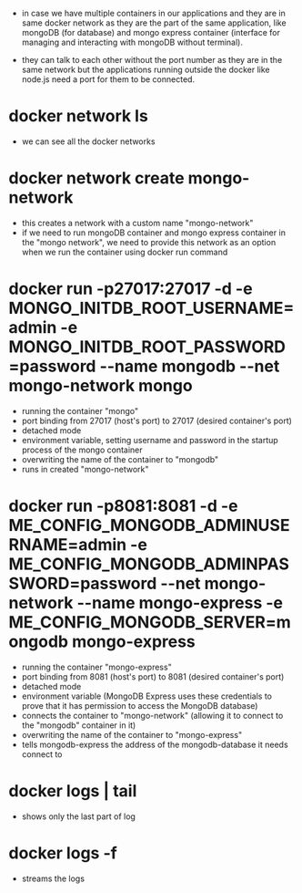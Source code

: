 - in case we have multiple containers in our applications and they are in same docker network as they are the part of the same application, like mongoDB (for database) and mongo express container (interface for managing and interacting with mongoDB without terminal).

- they can talk to each other without the port number as they are in the same network but the applications running outside the docker like node.js need a port for them to be connected.

# docker network ls
- we can see all the docker networks

# docker network create mongo-network
- this creates a network with a custom name "mongo-network"
- if we need to run mongoDB container and mongo express container in the "mongo network", we need to provide this network as an option when we run the container using docker run command

# docker run -p27017:27017 -d -e MONGO_INITDB_ROOT_USERNAME=admin -e MONGO_INITDB_ROOT_PASSWORD=password --name mongodb --net mongo-network mongo
- running the container "mongo"
- port binding from 27017 (host's port) to 27017 (desired container's port)
- detached mode
- environment variable, setting username and password in the startup process of the mongo container
- overwriting the name of the container to "mongodb"
- runs in created "mongo-network"

# docker run -p8081:8081 -d -e ME_CONFIG_MONGODB_ADMINUSERNAME=admin -e ME_CONFIG_MONGODB_ADMINPASSWORD=password --net mongo-network --name mongo-express -e ME_CONFIG_MONGODB_SERVER=mongodb mongo-express
- running the container "mongo-express"
- port binding from 8081 (host's port) to 8081 (desired container's port)
- detached mode
- environment variable (MongoDB Express uses these credentials to prove that it has permission to access the MongoDB database)
- connects the container to  "mongo-network" (allowing it to connect to the "mongodb" container in it)
- overwriting the name of the container to "mongo-express"
- tells mongodb-express the address of the mongodb-database it needs connect to

# docker logs <container id> | tail
- shows only the last part of log

# docker logs <container id> -f
- streams the logs 